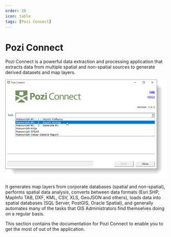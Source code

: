 ```yaml
---
order: 20
icon: table
tags: [Pozi Connect]
---
```


# Pozi Connect

Pozi Connect is a powerful data extraction and processing application that extracts data from multiple spatial and non-spatial sources to generate derived datasets and map layers.

![](/static/img/screenshots/pozi-connect-maroondah-m1.png)

It generates map layers from corporate databases (spatial and non-spatial), performs spatial data analysis, converts between data formats (Esri SHP, MapInfo TAB, DXF, KML, CSV, XLS, GeoJSON and others), loads data into spatial databases (SQL Server, PostGIS, Oracle Spatial), and generally automates many of the tasks that GIS Administrators find themselves doing on a regular basis.

This section contains the documentation for Pozi Connect to enable you to get the most of out of the application.
